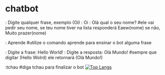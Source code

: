 # chatbot
: Digite qualquer frase, exemplo (Oi)
: Oi
: Olá qual o seu nome?
#ele vai pedir seu nome, se teu nome tiver na lista responderá Eaew(nome) se não, Muito prazer(nome)

: Aprende
#utilize o comando aprende para ensinar o bot alguma frase

: Digite a frase: Hello World!
: Digite a resposta: Olá Mundo!
#sempre que digitar (Hello Wolrd) ele retornará (Olá Mundo!)

:tchau
#diga tchau para finalizar o bot
[![Top Langs](https://github-readme-stats.vercel.app/api/top-langs/?username=anuraghazra&layout=compact)](https://github.com/anuraghazra/github-readme-stats)
